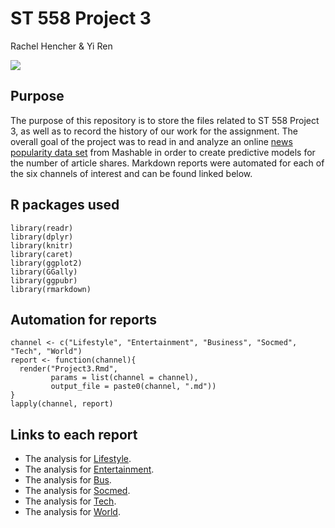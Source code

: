 # ST 558 Project 3  
Rachel Hencher & Yi Ren

![](https://images.squarespace-cdn.com/content/v1/568f9ea70ab377cb54b16efb/067837d1-6426-457d-8872-76b54494fff1/news1-08746fa1.jpg?format=650w)
## Purpose
The purpose of this repository is to store the files related to ST 558 Project 3, as well as to record the history of our work for the assignment. The overall goal of the project was to read in and analyze an online [news popularity data set](https://archive.ics.uci.edu/ml/datasets/Online+News+Popularity) from Mashable in order to create predictive models for the number of article shares. Markdown reports were automated for each of the six channels of interest and can be found linked below.  

## R packages used
```{r}
library(readr)
library(dplyr)
library(knitr)
library(caret)
library(ggplot2)
library(GGally)
library(ggpubr)
library(rmarkdown)
```

## Automation for reports
```{r}
channel <- c("Lifestyle", "Entertainment", "Business", "Socmed", "Tech", "World")
report <- function(channel){
  render("Project3.Rmd", 
         params = list(channel = channel), 
         output_file = paste0(channel, ".md"))
}
lapply(channel, report)
```
## Links to each report
+ The analysis for [Lifestyle](Lifestyle.md).
+ The analysis for [Entertainment](Entertainment.md).
+ The analysis for [Bus](Bus.md).
+ The analysis for [Socmed](Socmed.md).
+ The analysis for [Tech](Tech.md).
+ The analysis for [World](World.md).
